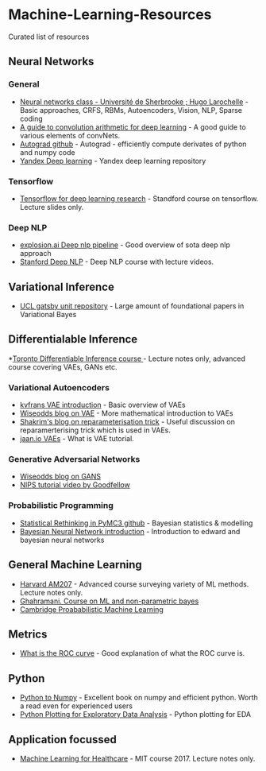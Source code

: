 # Machine-Learning-Resources
Curated list of resources

## Neural Networks

### General

* [Neural networks class - Université de Sherbrooke ; Hugo Larochelle](https://www.youtube.com/playlist?list=PL6Xpj9I5qXYEcOhn7TqghAJ6NAPrNmUBH) - Basic approaches, CRFS, RBMs, Autoencoders, Vision, NLP, Sparse coding
* [A guide to convolution arithmetic for deep learning](https://arxiv.org/abs/1603.07285) - A good guide to various elements of convNets.
* [Autograd github](https://github.com/HIPS/autograd) - Autograd - efficiently compute derivates of python and numpy code
* [Yandex Deep learning](https://github.com/yandexdataschool/YSDA_deeplearning17) - Yandex deep learning repository

### Tensorflow
* [Tensorflow for deep learning research](https://web.stanford.edu/class/cs20si/) - Standford course on tensorflow. Lecture slides only.

### Deep NLP

* [explosion.ai Deep nlp pipeline](https://explosion.ai/blog/deep-learning-formula-nlp) - Good overview of sota deep nlp approach
* [Stanford Deep NLP](http://web.stanford.edu/class/cs224n/) - Deep NLP course with lecture videos.

## Variational Inference

* [UCL gatsby unit repository](http://www.gatsby.ucl.ac.uk/vbayes/vbpapers.html) - Large amount of foundational papers in Variational Bayes


## Differentialable Inference

*[Toronto Differentiable Inference course ](http://www.cs.toronto.edu/~duvenaud/courses/csc2541/) - Lecture notes only, advanced course covering VAEs, GANs etc.


### Variational Autoencoders

* [kvfrans VAE introduction](http://kvfrans.com/variational-autoencoders-explained/) - Basic overview of VAEs
* [Wiseodds blog on VAE](http://wiseodd.github.io/techblog/2016/12/10/variational-autoencoder/) - More mathematical introduction to VAEs
* [Shakrim's blog on reparameterisation trick](http://blog.shakirm.com/2015/10/machine-learning-trick-of-the-day-4-reparameterisation-tricks/) - Useful discussion on reparamerterising trick which is used in VAEs.
* [jaan.io VAEs](https://jaan.io/what-is-variational-autoencoder-vae-tutorial/) - What is VAE tutorial.

### Generative Adversarial Networks
* [Wiseodds blog on GANS](http://wiseodd.github.io/techblog/2016/09/17/gan-tensorflow/)
* [NIPS tutorial video by Goodfellow](https://channel9.msdn.com/Events/Neural-Information-Processing-Systems-Conference/Neural-Information-Processing-Systems-Conference-NIPS-2016/Generative-Adversarial-Networks)


### Probabilistic Programming

* [Statistical Rethinking in PyMC3 github](https://github.com/aloctavodia/Statistical-Rethinking-with-Python-and-PyMC3) - Bayesian statistics & modelling
* [Bayesian Neural Network introduction](https://alpha-i.co/blog/MNIST-for-ML-beginners-The-Bayesian-Way.html) - Introduction to edward and bayesian neural networks

## General Machine Learning

* [Harvard AM207](https://am207.github.io/2017/material.html) - Advanced course surveying variety of ML methods. Lecture notes only.
* [Ghahramani. Course on ML and non-parametric bayes](https://www.youtube.com/watch?v=5KdWhDpeQvU&list=PLed6T8ArxGXThvHZFC5YhR7n272tIrExt)
* [Cambridge Proababilistic Machine Learning](http://mlg.eng.cam.ac.uk/teaching/4f13/1617/)

## Metrics

* [What is the ROC curve](http://notmatthancock.github.io/2015/08/18/what-is-the-roc-curve.html) - Good explanation of what the ROC curve is.


## Python 

* [Python to Numpy](http://www.labri.fr/perso/nrougier/from-python-to-numpy/) - Excellent book on numpy and efficient python. Worth a read even for experienced users
* [Python Plotting for Exploratory Data Analysis](http://pythonplot.com/) - Python plotting for EDA



## Application focussed
* [Machine Learning for Healthcare](https://mlhc17mit.github.io/) - MIT course 2017. Lecture notes only.
